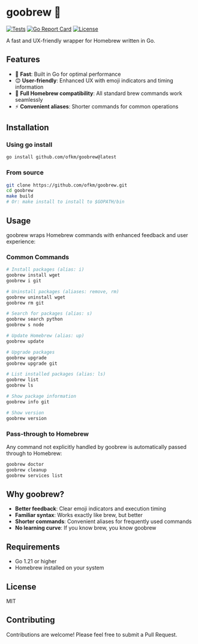 # goobrew 🍺

[![Tests](https://github.com/ofkm/goobrew/actions/workflows/test.yml/badge.svg)](https://github.com/ofkm/goobrew/actions/workflows/test.yml)
[![Go Report Card](https://goreportcard.com/badge/github.com/ofkm/goobrew)](https://goreportcard.com/report/github.com/ofkm/goobrew)
[![License](https://img.shields.io/github/license/ofkm/goobrew)](LICENSE)

A fast and UX-friendly wrapper for Homebrew written in Go.

## Features

- 🚀 **Fast**: Built in Go for optimal performance
- 😊 **User-friendly**: Enhanced UX with emoji indicators and timing information
- 🔄 **Full Homebrew compatibility**: All standard brew commands work seamlessly
- ⚡ **Convenient aliases**: Shorter commands for common operations

## Installation

### Using go install

```bash
go install github.com/ofkm/goobrew@latest
```

### From source

```bash
git clone https://github.com/ofkm/goobrew.git
cd goobrew
make build
# Or: make install to install to $GOPATH/bin
```

## Usage

goobrew wraps Homebrew commands with enhanced feedback and user experience:

### Common Commands

```bash
# Install packages (alias: i)
goobrew install wget
goobrew i git

# Uninstall packages (aliases: remove, rm)
goobrew uninstall wget
goobrew rm git

# Search for packages (alias: s)
goobrew search python
goobrew s node

# Update Homebrew (alias: up)
goobrew update

# Upgrade packages
goobrew upgrade
goobrew upgrade git

# List installed packages (alias: ls)
goobrew list
goobrew ls

# Show package information
goobrew info git

# Show version
goobrew version
```

### Pass-through to Homebrew

Any command not explicitly handled by goobrew is automatically passed through to Homebrew:

```bash
goobrew doctor
goobrew cleanup
goobrew services list
```

## Why goobrew?

- **Better feedback**: Clear emoji indicators and execution timing
- **Familiar syntax**: Works exactly like brew, but better
- **Shorter commands**: Convenient aliases for frequently used commands
- **No learning curve**: If you know brew, you know goobrew

## Requirements

- Go 1.21 or higher
- Homebrew installed on your system

## License

MIT

## Contributing

Contributions are welcome! Please feel free to submit a Pull Request.
